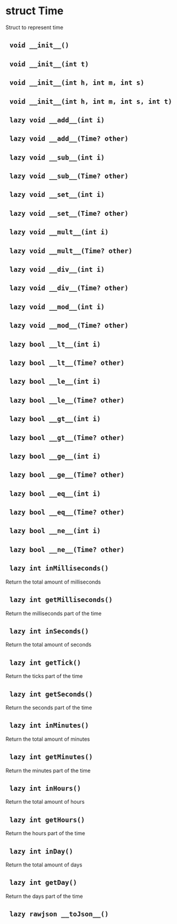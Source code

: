 # struct Time
Struct to represent time

## ` void __init__()`


## ` void __init__(int t)`


## ` void __init__(int h, int m, int s)`


## ` void __init__(int h, int m, int s, int t)`


## ` lazy void __add__(int i)`


## ` lazy void __add__(Time? other)`


## ` lazy void __sub__(int i)`


## ` lazy void __sub__(Time? other)`


## ` lazy void __set__(int i)`


## ` lazy void __set__(Time? other)`


## ` lazy void __mult__(int i)`


## ` lazy void __mult__(Time? other)`


## ` lazy void __div__(int i)`


## ` lazy void __div__(Time? other)`


## ` lazy void __mod__(int i)`


## ` lazy void __mod__(Time? other)`


## ` lazy bool __lt__(int i)`


## ` lazy bool __lt__(Time? other)`


## ` lazy bool __le__(int i)`


## ` lazy bool __le__(Time? other)`


## ` lazy bool __gt__(int i)`


## ` lazy bool __gt__(Time? other)`


## ` lazy bool __ge__(int i)`


## ` lazy bool __ge__(Time? other)`


## ` lazy bool __eq__(int i)`


## ` lazy bool __eq__(Time? other)`


## ` lazy bool __ne__(int i)`


## ` lazy bool __ne__(Time? other)`


## ` lazy int inMilliseconds()`
Return the total amount of milliseconds

## ` lazy int getMilliseconds()`
Return the milliseconds part of the time

## ` lazy int inSeconds()`
Return the total amount of seconds

## ` lazy int getTick()`
Return the ticks part of the time

## ` lazy int getSeconds()`
Return the seconds part of the time

## ` lazy int inMinutes()`
Return the total amount of minutes

## ` lazy int getMinutes()`
Return the minutes part of the time

## ` lazy int inHours()`
Return the total amount of hours

## ` lazy int getHours()`
Return the hours part of the time

## ` lazy int inDay()`
Return the total amount of days

## ` lazy int getDay()`
Return the days part of the time

## ` lazy rawjson __toJson__()`





